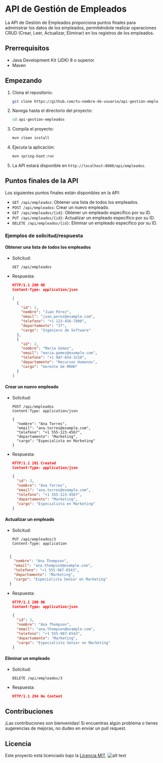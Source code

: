 # API de Gestión de Empleados

La API de Gestión de Empleados proporciona puntos finales para administrar los datos de los empleados, permitiéndote realizar operaciones CRUD (Crear, Leer, Actualizar, Eliminar) en los registros de los empleados.

## Prerrequisitos

- Java Development Kit (JDK) 8 o superior
- Maven

## Empezando

1. Clona el repositorio:

   ```bash
   git clone https://github.com/tu-nombre-de-usuario/api-gestion-empleados.git
   ```

2. Navega hasta el directorio del proyecto:

   ```bash
   cd api-gestion-empleados
   ```

3. Compila el proyecto:

   ```bash
   mvn clean install
   ```

4. Ejecuta la aplicación:

   ```bash
   mvn spring-boot:run
   ```

5. La API estará disponible en `http://localhost:8080/api/empleados`.

## Puntos finales de la API

Los siguientes puntos finales están disponibles en la API:

- `GET /api/empleados`: Obtener una lista de todos los empleados.
- `POST /api/empleados`: Crear un nuevo empleado.
- `GET /api/empleados/{id}`: Obtener un empleado específico por su ID.
- `PUT /api/empleados/{id}`: Actualizar un empleado específico por su ID.
- `DELETE /api/empleados/{id}`: Eliminar un empleado específico por su ID.

### Ejemplos de solicitud/respuesta

#### Obtener una lista de todos los empleados

- Solicitud:

  ```
  GET /api/empleados
  ```

- Respuesta:

  ```json
  HTTP/1.1 200 OK
  Content-Type: application/json
  
  [
    {
      "id": 1,
      "nombre": "Juan Pérez",
      "email": "juan.perez@example.com",
      "telefono": "+1 123-456-7890",
      "departamento": "IT",
      "cargo": "Ingeniero de Software"
    },
    {
      "id": 2,
      "nombre": "María Gómez",
      "email": "maria.gomez@example.com",
      "telefono": "+1 987-654-3210",
      "departamento": "Recursos Humanos",
      "cargo": "Gerente de RRHH"
    }
  ]
  ```

#### Crear un nuevo empleado

- Solicitud:

  ```
  POST /api/empleados
  Content-Type: application/json
  
  {
    "nombre": "Ana Torres",
    "email": "ana.torres@example.com",
    "telefono": "+1 555-123-4567",
    "departamento": "Marketing",
    "cargo": "Especialista en Marketing"
  }
  ```

- Respuesta:

  ```json
  HTTP/1.1 201 Created
  Content-Type: application/json
  
  {
    "id": 3,
    "nombre": "Ana Torres",
    "email": "ana.torres@example.com",
    "telefono": "+1 555-123-4567",
    "departamento": "Marketing",
    "cargo": "Especialista en Marketing"
  }
  ```

#### Actualizar un empleado

- Solicitud:

  ```
  PUT /api/empleados/3
  Content-Type: application
  ```

```json
  
  {
    "nombre": "Ana Thompson",
    "email": "ana.thompson@example.com",
    "telefono": "+1 555-987-6543",
    "departamento": "Marketing",
    "cargo": "Especialista Senior en Marketing"
  }
  ```

- Respuesta:

  ```json
  HTTP/1.1 200 OK
  Content-Type: application/json
  
  {
    "id": 3,
    "nombre": "Ana Thompson",
    "email": "ana.thompson@example.com",
    "telefono": "+1 555-987-6543",
    "departamento": "Marketing",
    "cargo": "Especialista Senior en Marketing"
  }
  ```

#### Eliminar un empleado

- Solicitud:

  ```
  DELETE /api/empleados/3
  ```

- Respuesta:

  ```json
  HTTP/1.1 204 No Content
  ```

## Contribuciones

¡Las contribuciones son bienvenidas! Si encuentras algún problema o tienes sugerencias de mejoras, no dudes en enviar un pull request.

## Licencia

Este proyecto está licenciado bajo la [Licencia MIT](LICENSE).
![alt text](http://3.bp.blogspot.com/-x2uhTuWFGoc/VmfELLZ0d5I/AAAAAAAAMWM/k_qBiNiQTk4/s1600/Animal-01.jpg)